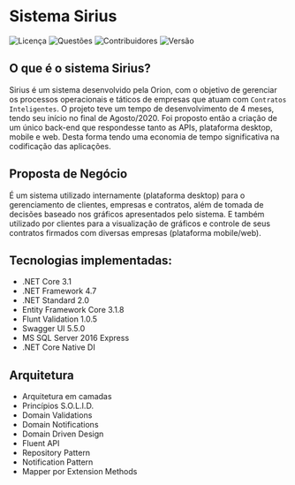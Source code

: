 # Sistema Sirius

![Licença](https://img.shields.io/github/license/peedroca/sirius?style=for-the-badge)
![Questões](https://img.shields.io/github/issues/peedroca/sirius?style=for-the-badge)
![Contribuidores](https://img.shields.io/github/contributors/peedroca/sirius?style=for-the-badge)
![Versão](https://img.shields.io/github/v/release/peedroca/sirius?style=for-the-badge)

## O que é o sistema Sirius?

Sirius é um sistema desenvolvido pela Orion, com o objetivo de gerenciar os processos operacionais e táticos de empresas que atuam com `Contratos Inteligentes`.
O projeto teve um tempo de desenvolvimento de 4 meses, tendo seu início no final de Agosto/2020. Foi proposto então a criação de um único back-end que respondesse tanto as APIs, plataforma desktop, mobile e web. Desta forma tendo uma economia de tempo significativa na codificação das aplicações.

## Proposta de Negócio

É um sistema utilizado internamente (plataforma desktop) para o gerenciamento de clientes, empresas e contratos, além de tomada de decisões baseado nos gráficos apresentados pelo sistema.
E também utilizado por clientes para a visualização de gráficos e controle de seus contratos firmados com diversas empresas (plataforma mobile/web).

## Tecnologias implementadas:

- .NET Core 3.1
- .NET Framework 4.7
- .NET Standard 2.0
- Entity Framework Core 3.1.8
- Flunt Validation 1.0.5
- Swagger UI 5.5.0
- MS SQL Server 2016 Express
- .NET Core Native DI

## Arquitetura

- Arquitetura em camadas
- Princípios S.O.L.I.D.
- Domain Validations
- Domain Notifications
- Domain Driven Design
- Fluent API
- Repository Pattern
- Notification Pattern
- Mapper por Extension Methods
